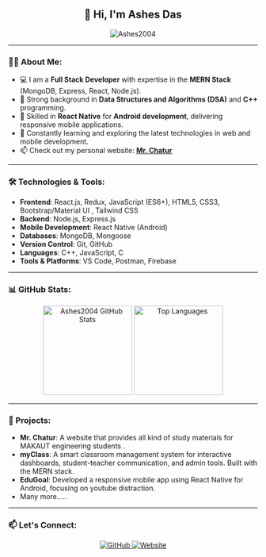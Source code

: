 <h2 align="center">👋 Hi, I'm <b>Ashes Das</b></h2>

<p align="center">
  <img src="https://komarev.com/ghpvc/?username=Ashes2004&label=Profile%20views&color=0e75b6&style=flat" alt="Ashes2004" />
</p>

---

### 👨‍💻 About Me:

- 💻 I am a **Full Stack Developer** with expertise in the **MERN Stack** (MongoDB, Express, React, Node.js).
- 🔧 Strong background in **Data Structures and Algorithms (DSA)** and **C++** programming.
- 📱 Skilled in **React Native** for **Android development**, delivering responsive mobile applications.
- 🌱 Constantly learning and exploring the latest technologies in web and mobile development.
- 📫 Check out my personal website: <b>[Mr. Chatur](https://mrchatur.com/)</b>

---

### 🛠️ Technologies & Tools:

- **Frontend**: React.js, Redux, JavaScript (ES6+), HTML5, CSS3, Bootstrap/Material UI , Tailwind CSS
- **Backend**: Node.js, Express.js
- **Mobile Development**: React Native (Android)
- **Databases**: MongoDB, Mongoose
- **Version Control**: Git, GitHub
- **Languages**: C++, JavaScript, C
- **Tools & Platforms**: VS Code, Postman, Firebase

---

### 📊 GitHub Stats:

<p align="center">
  <img height="180em" src="https://github-readme-stats.vercel.app/api?username=Ashes2004&show_icons=true&hide_border=true&theme=radical" alt="Ashes2004 GitHub Stats"/>
  <img height="180em" src="https://github-readme-stats.vercel.app/api/top-langs/?username=Ashes2004&hide=html&layout=compact&theme=radical" alt="Top Languages"/>
</p>

---

### 🚀 Projects:


- **Mr. Chatur**: A website that provides all kind of study materials for MAKAUT engineering students .
- **myClass**: A smart classroom management system for interactive dashboards, student-teacher communication, and admin tools. Built with the MERN stack.
- **EduGoal**: Developed a responsive mobile app using React Native for Android, focusing on youtube distraction.
- Many more.....

---

### 📫 Let's Connect:

<p align="center">
  <a href="https://github.com/Ashes2004">
    <img src="https://img.shields.io/badge/GitHub-Ashes2004-black?style=for-the-badge&logo=github" alt="GitHub">
  </a>
  <a href="https://mrchatur.com/">
    <img src="https://img.shields.io/badge/Website-Mr.%20Chatur-blue?style=for-the-badge&logo=google-chrome" alt="Website">
  </a>
</p>

<!---
Ashes2004/Ashes2004 is a ✨ special ✨ repository because its `README.md` (this file) appears on your GitHub profile.
You can click the Preview link to take a look at your changes.
--->
